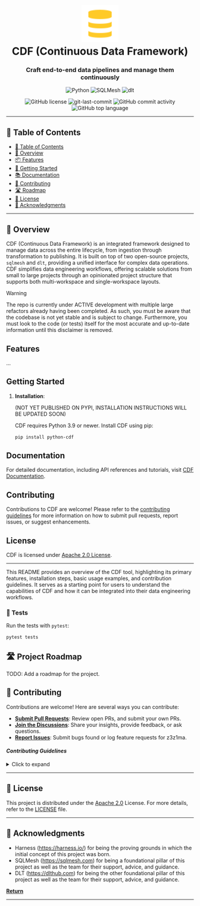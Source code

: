 <div align="center">
<h1 align="center">
<img src="https://raw.githubusercontent.com/PKief/vscode-material-icon-theme/ec559a9f6bfd399b82bb44393651661b08aaf7ba/icons/database.svg" width="100" />
<br>CDF (Continuous Data Framework)</h1>
<h3>Craft end-to-end data pipelines and manage them continuously</h3>

<p align="center">
<img src="https://img.shields.io/badge/Python-3776AB.svg?style=flat-square&logo=Python&logoColor=white" alt="Python" />
<img src="https://img.shields.io/badge/sqlmesh-0.100.0+-blue" alt="SQLMesh" />
<img src="https://img.shields.io/badge/dlt-0.5.0+-blue" alt="dlt" />
</p>
<img src="https://img.shields.io/github/license/z3z1ma/cdf?style=flat-square&color=5D6D7E" alt="GitHub license" />
<img src="https://img.shields.io/github/last-commit/z3z1ma/cdf?style=flat-square&color=5D6D7E" alt="git-last-commit" />
<img src="https://img.shields.io/github/commit-activity/m/z3z1ma/cdf?style=flat-square&color=5D6D7E" alt="GitHub commit activity" />
<img src="https://img.shields.io/github/languages/top/z3z1ma/cdf?style=flat-square&color=5D6D7E" alt="GitHub top language" />
</div>

---

## 📖 Table of Contents
- [📖 Table of Contents](#-table-of-contents)
- [📍 Overview](#-overview)
- [📦 Features](#-features)
- [🚀 Getting Started](#-getting-started)
- [📚 Documentation](#-documentation)
- [🤝 Contributing](#-contributing)
- [🛣 Roadmap](#-roadmap)
- [📄 License](#-license)
- [👏 Acknowledgments](#-acknowledgments)

---

## 📍 Overview

CDF (Continuous Data Framework) is an integrated framework designed to manage data across the entire lifecycle, from ingestion through transformation to publishing. It is built on top of two open-source projects, `sqlmesh` and `dlt`, providing a unified interface for complex data operations. CDF simplifies data engineering workflows, offering scalable solutions from small to large projects through an opinionated project structure that supports both multi-workspace and single-workspace layouts.

> [!WARNING]
> The repo is currently under ACTIVE development with multiple large refactors already having been completed. As such, you must be aware that the codebase is not yet stable and is subject to change. Furthermore, you must look to the code (or tests) itself for the most accurate and up-to-date information until this disclaimer is removed.

## Features

...

## Getting Started

1. **Installation**:

    (NOT YET PUBLISHED ON PYPI, INSTALLATION INSTRUCTIONS WILL BE UPDATED SOON)

    CDF requires Python 3.9 or newer. Install CDF using pip:

    ```bash
    pip install python-cdf
    ```

## Documentation

For detailed documentation, including API references and tutorials, visit [CDF Documentation](#).

## Contributing

Contributions to CDF are welcome! Please refer to the [contributing guidelines](CONTRIBUTING.md) for more information on how to submit pull requests, report issues, or suggest enhancements.

## License

CDF is licensed under [Apache 2.0 License](LICENSE).

---

This README provides an overview of the CDF tool, highlighting its primary features, installation steps, basic usage examples, and contribution guidelines. It serves as a starting point for users to understand the capabilities of CDF and how it can be integrated into their data engineering workflows.

### 🧪 Tests

Run the tests with `pytest`:

```sh
pytest tests
```

## 🛣 Project Roadmap

TODO: Add a roadmap for the project.


## 🤝 Contributing

Contributions are welcome! Here are several ways you can contribute:

- **[Submit Pull Requests](https://github.com/z3z1ma/cdf/blob/main/CONTRIBUTING.md)**: Review open PRs, and submit your own PRs.
- **[Join the Discussions](https://github.com/z3z1ma/cdf/discussions)**: Share your insights, provide feedback, or ask questions.
- **[Report Issues](https://github.com/z3z1ma/cdf/issues)**: Submit bugs found or log feature requests for z3z1ma.


#### *Contributing Guidelines*

<details closed>
<summary>Click to expand</summary>

1. **Fork the Repository**: Start by forking the project repository to your GitHub account.
2. **Clone Locally**: Clone the forked repository to your local machine using a Git client.
   ```sh
   git clone <your-forked-repo-url>
   ```
3. **Create a New Branch**: Always work on a new branch, giving it a descriptive name.
   ```sh
   git checkout -b new-feature-x
   ```
4. **Make Your Changes**: Develop and test your changes locally.
5. **Commit Your Changes**: Commit with a clear and concise message describing your updates.
   ```sh
   git commit -m 'Implemented new feature x.'
   ```
6. **Push to GitHub**: Push the changes to your forked repository.
   ```sh
   git push origin new-feature-x
   ```
7a. **Submit a Pull Request**: Create a PR against the original project repository. Clearly describe the changes and their motivations.

Once your PR is reviewed and approved, it will be merged into the main branch.

</details>

---

## 📄 License


This project is distributed under the [Apache 2.0](http://www.apache.org/licenses/LICENSE-2.0) License. For more details, refer to the [LICENSE](https://github.com/z3z1ma/cdf/blob/main/LICENSE) file.

---

## 👏 Acknowledgments

- Harness (https://harness.io/) for being the proving grounds in which the initial concept of this project was born.
- SQLMesh (https://sqlmesh.com) for being a foundational pillar of this project as well as the team for their support,
advice, and guidance.
- DLT (https://dlthub.com) for being the other foundational pillar of this project as well as the team for their
support, advice, and guidance.

[**Return**](#Top)

---


